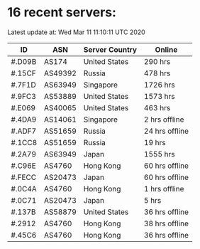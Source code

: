 # 16 recent servers:

Latest update at: Wed Mar 11 11:10:11 UTC 2020

| ID | ASN | Server Country | Online |
| -- | --- | -------------- | ------ |
| #.D09B | AS174 | United States | 290 hrs |
| #.15CF | AS49392 | Russia | 478 hrs |
| #.7F1D | AS63949 | Singapore | 1726 hrs |
| #.9FC3 | AS53889 | United States | 1573 hrs |
| #.E069 | AS40065 | United States | 463 hrs |
| #.4DA9 | AS14061 | Singapore | 2 hrs offline |
| #.ADF7 | AS51659 | Russia | 24 hrs offline |
| #.1CC8 | AS51659 | Russia | 19 hrs |
| #.2A79 | AS63949 | Japan | 1555 hrs |
| #.C96E | AS4760 | Hong Kong | 60 hrs offline |
| #.FECC | AS20473 | Japan | 60 hrs offline |
| #.0C4A | AS4760 | Hong Kong | 1 hrs offline |
| #.0C71 | AS20473 | Japan | 5 hrs |
| #.137B | AS58879 | United States | 36 hrs offline |
| #.2912 | AS4760 | Hong Kong | 38 hrs offline |
| #.45C6 | AS4760 | Hong Kong | 36 hrs offline |

